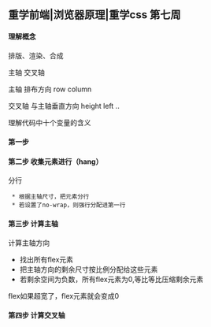 ## 重学前端|浏览器原理|重学css 第七周

#### 理解概念

 排版、渲染、合成

主轴  交叉轴

主轴  排布方向  row column

交叉轴 与主轴垂直方向  height  left ..

理解代码中十个变量的含义

#### 第一步 

#### 第二步  收集元素进行（hang）

分行

     * 根据主轴尺寸，把元素分行
     * 若设置了no-wrap，则强行分配进第一行

#### 第三步 计算主轴

计算主轴方向 

   * 找出所有flex元素
   * 把主轴方向的剩余尺寸按比例分配给这些元素
   * 若剩余空间为负数，所有flex元素为0,等比等比压缩剩余元素

flex如果超宽了，flex元素就会变成0

#### 第四步 计算交叉轴



